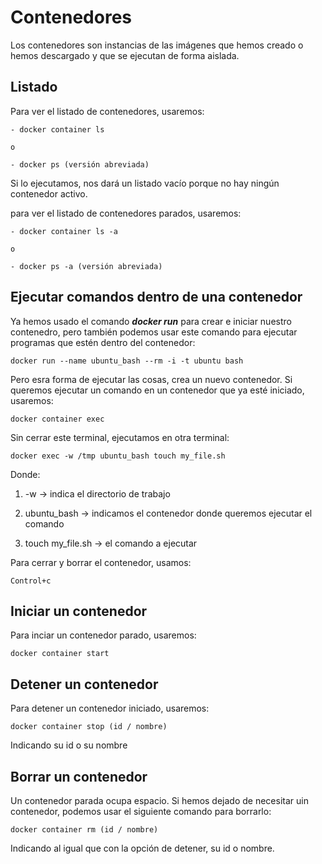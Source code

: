 # Contenedores

Los contenedores son instancias de las imágenes que hemos creado o hemos descargado y que se ejecutan de forma aislada.

## Listado

Para ver el listado de contenedores, usaremos:

    - docker container ls

    o

    - docker ps (versión abreviada)

Si lo ejecutamos, nos dará un listado vacío porque no hay ningún contenedor activo.

para ver el listado de contenedores parados, usaremos:

    - docker container ls -a

    o

    - docker ps -a (versión abreviada)

## Ejecutar comandos dentro de una contenedor

Ya hemos usado el comando **_docker run_** para crear e iniciar nuestro contenedro, pero también podemos usar este comando para ejecutar programas que estén dentro del contenedor:

    docker run --name ubuntu_bash --rm -i -t ubuntu bash

Pero esra forma de ejecutar las cosas, crea un nuevo contenedor. Si queremos ejecutar un comando en un contenedor que ya esté iniciado, usaremos:

    docker container exec

Sin cerrar este terminal, ejecutamos en otra terminal:

    docker exec -w /tmp ubuntu_bash touch my_file.sh

Donde:

1. -w -> indica el directorio de trabajo

2. ubuntu_bash -> indicamos el contenedor donde queremos ejecutar el comando

3. touch my_file.sh -> el comando a ejecutar

Para cerrar y borrar el contenedor, usamos:

    Control+c

## Iniciar un contenedor

Para inciar un contenedor parado, usaremos:

    docker container start

## Detener un contenedor

Para detener un contenedor iniciado, usaremos:

    docker container stop (id / nombre)

Indicando su id o su nombre

## Borrar un contenedor

Un contenedor parada ocupa espacio. Si hemos dejado de necesitar uin contenedor, podemos usar el siguiente comando para borrarlo:

    docker container rm (id / nombre)

Indicando al igual que con la opción de detener, su id o nombre.
